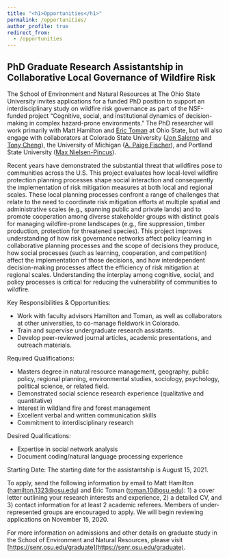 ```yaml
---
title: "<h1>Opportunities</h1>"
permalink: /opportunities/
author_profile: true
redirect_from: 
  - /opportunities
---
```


<h2><b>PhD Graduate Research Assistantship in Collaborative Local Governance of Wildfire Risk</b></h2>

The School of Environment and Natural Resources at The Ohio State University invites applications for a funded PhD position to support an interdisciplinary study on wildfire risk governance as part of the NSF-funded project “Cognitive, social, and institutional dynamics of decision-making in complex hazard-prone environments.” The PhD researcher will work primarily with Matt Hamilton and [Eric Toman](https://senr.osu.edu/our-people/eric-toman) at Ohio State, but will also engage with collaborators at Colorado State University ([Jon Salerno](https://sites.warnercnr.colostate.edu/jdsal/) and [Tony Cheng](https://cfri.colostate.edu/about-cfri/tony-cheng/)), the University of Michigan ([A. Paige Fischer](https://seas.umich.edu/research/faculty/alexandra-paige-fischer)), and Portland State University ([Max Nielsen-Pincus](https://sites.google.com/a/pdx.edu/maxnp)).  

Recent years have demonstrated the substantial threat that wildfires pose to communities across the U.S. This project evaluates how local-level wildfire protection planning processes shape social interaction and consequently the implementation of risk mitigation measures at both local and regional scales. These local planning processes confront a range of challenges that relate to the need to coordinate risk mitigation efforts at multiple spatial and administrative scales (e.g., spanning public and private lands) and to promote cooperation among diverse stakeholder groups with distinct goals for managing wildfire-prone landscapes (e.g., fire suppression, timber production, protection for threatened species). This project improves understanding of how risk governance networks affect policy learning in collaborative planning processes and the scope of decisions they produce, how social processes (such as learning, cooperation, and competition) affect the implementation of those decisions, and how interdependent decision-making processes affect the efficiency of risk mitigation at regional scales. Understanding the interplay among cognitive, social, and policy processes is critical for reducing the vulnerability of communities to wildfire.

Key Responsibilities & Opportunities:
* Work with faculty advisors Hamilton and Toman, as well as collaborators at other universities, to co-manage fieldwork in Colorado.
* Train and supervise undergraduate research assistants.
* Develop peer-reviewed journal articles, academic presentations, and outreach materials.

Required Qualifications:
* Masters degree in natural resource management, geography, public policy, regional planning, environmental studies, sociology, psychology, political science, or related field.
*	Demonstrated social science research experience (qualitative and quantitative)
*	Interest in wildland fire and forest management 
*	Excellent verbal and written communication skills
*	Commitment to interdisciplinary research

Desired Qualifications:
*	Expertise in social network analysis
*	Document coding/natural language processing experience

Starting Date: The starting date for the assistantship is August 15, 2021.
 
To apply, send the following information by email to Matt Hamilton (hamilton.1323@osu.edu) and Eric Toman (toman.10@osu.edu): 1) a cover letter outlining your research interests and experience, 2) a detailed CV, and 3) contact information for at least 2 academic referees. Members of under-represented groups are encouraged to apply. We will begin reviewing applications on November 15, 2020.

For more information on admissions and other details on graduate study in the School of Environment and Natural Resources, please visit [https://senr.osu.edu/graduate](https://senr.osu.edu/graduate).


